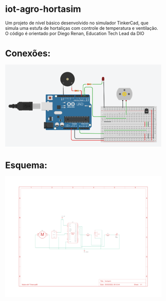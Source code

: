 # iot-agro-hortasim
Um projeto de nível básico desenvolvido no simulador TinkerCad, que simula uma estufa de hortaliças com controle de temperatura e ventilação. O código é orientado por Diego Renan, Education Tech Lead da DIO

# Conexões:
![imagem](hortasim.png)


# Esquema: 
![esquema](hortasim-1.png)
